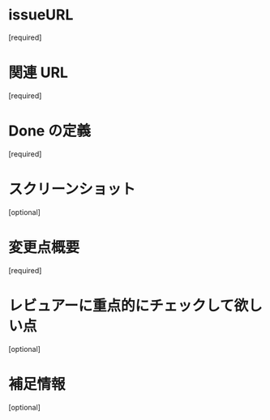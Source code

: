 # issueURL

[required]

# 関連 URL

[required]

# Done の定義

[required]

# スクリーンショット

[optional]

# 変更点概要

[required]

# レビュアーに重点的にチェックして欲しい点

[optional]

# 補足情報

[optional]
